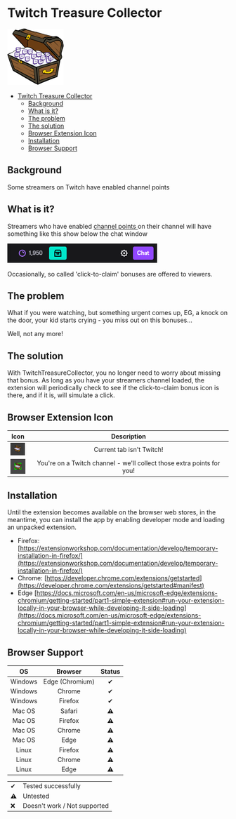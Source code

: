 #  Twitch Treasure Collector 

![](./1x/Logo-8.png)

- [Twitch Treasure Collector](#twitch-treasure-collector)
  - [Background](#background)
  - [What is it?](#what-is-it)
  - [The problem](#the-problem)
  - [The solution](#the-solution)
  - [Browser Extension Icon](#browser-extension-icon)
  - [Installation](#installation)
  - [Browser Support](#browser-support)
## Background

Some streamers on Twitch have enabled channel points 

## What is it?

Streamers who have enabled [channel points ](https://help.twitch.tv/s/article/channel-points-guide?language=en_US) on their channel will have something like this show below the chat window

![bonusIcon.png](bonusIcon.png)

Occasionally, so called 'click-to-claim' bonuses are offered to viewers. 

## The problem

What if you were watching, but something urgent comes up, EG, a knock on the door, your kid starts crying - you miss out on this bonuses... 

Well, not any more! 

## The solution

With TwitchTreasureCollector, you no longer need to worry about missing that bonus. As long as you have your streamers channel loaded, the extension will periodically check to see if the click-to-claim bonus icon is there, and if it is, will simulate a click.

## Browser Extension Icon

|Icon|Description|
|:-:|:-:|
|![InactiveIcon](inactive.png)|Current tab isn't Twitch!|
|![ActiveIcon](activeIcon.png)|You're on a Twitch channel - we'll collect those extra points for you!|

## Installation

Until the extension becomes available on the browser web stores, in the meantime, you can install the app by enabling developer mode and loading an unpacked extension.

- Firefox: [https://extensionworkshop.com/documentation/develop/temporary-installation-in-firefox/](https://extensionworkshop.com/documentation/develop/temporary-installation-in-firefox/)
- Chrome: [https://developer.chrome.com/extensions/getstarted](https://developer.chrome.com/extensions/getstarted#manifest)
- Edge [https://docs.microsoft.com/en-us/microsoft-edge/extensions-chromium/getting-started/part1-simple-extension#run-your-extension-locally-in-your-browser-while-developing-it-side-loading](https://docs.microsoft.com/en-us/microsoft-edge/extensions-chromium/getting-started/part1-simple-extension#run-your-extension-locally-in-your-browser-while-developing-it-side-loading)
  
## Browser Support

|OS|Browser|Status|
|:-:|:-:|:-:|
|Windows|Edge (Chromium) | ✔ |
|Windows| Chrome | ✔ |
|Windows| Firefox | ✔ |
|Mac OS| Safari | ⚠ |
|Mac OS| Firefox | ⚠ |
|Mac OS| Chrome | ⚠ |
|Mac OS| Edge | ⚠ |
|Linux| Firefox | ⚠ |
|Linux| Chrome | ⚠ |
|Linux| Edge | ⚠ |

| | |
|:-|:-|
|✔|Tested successfully|
|⚠|Untested|
|❌|Doesn't work / Not supported|
